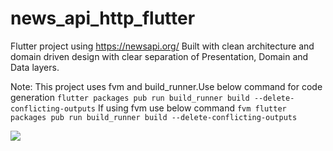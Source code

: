 # news_api_http_flutter

Flutter project using https://newsapi.org/
Built with clean architecture and domain driven design with clear separation of Presentation, Domain and Data layers.

Note:
This project uses fvm and build_runner.Use below command for code generation
`flutter packages pub run build_runner build --delete-conflicting-outputs` 
If using fvm use below command
`fvm flutter packages pub run build_runner build --delete-conflicting-outputs`

![](tabs.gif)


